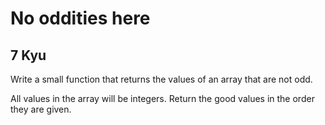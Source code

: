 # No oddities here
## 7 Kyu

Write a small function that returns the values of an array that are not odd.

All values in the array will be integers. Return the good values in the order they are given.
